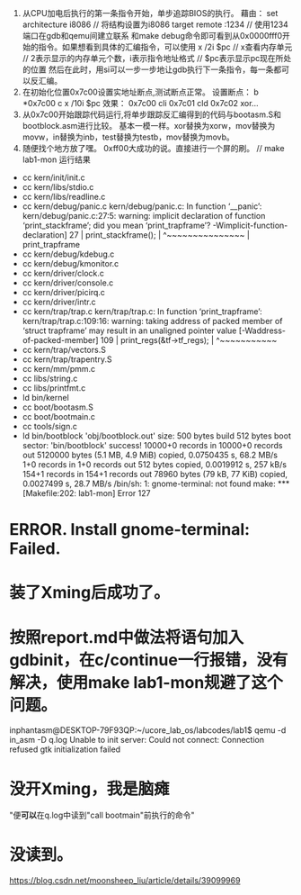 1. 从CPU加电后执行的第一条指令开始，单步追踪BIOS的执行。
    藉由：
        set architecture i8086          // 将结构设置为i8086
        target remote :1234             // 使用1234端口在gdb和qemu间建立联系
    和make debug命令即可看到从0x0000fff0开始的指令。如果想看到具体的汇编指令，可以使用
        x /2i $pc                       // x查看内存单元
                                        // 2表示显示的内存单元个数，i表示指令地址格式
                                        // $pc表示显示pc现在所处的位置
    然后在此时，用si可以一步一步地让gdb执行下一条指令，每一条都可以反汇编。
2. 在初始化位置0x7c00设置实地址断点,测试断点正常。
    设置断点：
    b *0x7c00
    c
    x /10i $pc
    效果：
    0x7c00      cli
    0x7c01      cld
    0x7c02      xor...
3. 从0x7c00开始跟踪代码运行,将单步跟踪反汇编得到的代码与bootasm.S和 bootblock.asm进行比较。
    基本一模一样。xor替换为xorw，mov替换为movw，in替换为inb，test替换为testb，mov替换为movb。
4. 随便找个地方放了嘿。
    0xff00大成功的说。直接进行一个屏的刷。
// make lab1-mon 运行结果
+ cc kern/init/init.c
+ cc kern/libs/stdio.c
+ cc kern/libs/readline.c
+ cc kern/debug/panic.c
kern/debug/panic.c: In function ‘__panic’:
kern/debug/panic.c:27:5: warning: implicit declaration of function ‘print_stackframe’; did you mean ‘print_trapframe’?  -Wimplicit-function-declaration]
   27 |     print_stackframe();
      |     ^~~~~~~~~~~~~~~~
      |     print_trapframe
+ cc kern/debug/kdebug.c
+ cc kern/debug/kmonitor.c
+ cc kern/driver/clock.c
+ cc kern/driver/console.c
+ cc kern/driver/picirq.c
+ cc kern/driver/intr.c
+ cc kern/trap/trap.c
kern/trap/trap.c: In function ‘print_trapframe’:
kern/trap/trap.c:109:16: warning: taking address of packed member of ‘struct trapframe’ may result in an unaligned pointer value [-Waddress-of-packed-member]
  109 |     print_regs(&tf->tf_regs);
      |                ^~~~~~~~~~~~
+ cc kern/trap/vectors.S
+ cc kern/trap/trapentry.S
+ cc kern/mm/pmm.c
+ cc libs/string.c
+ cc libs/printfmt.c
+ ld bin/kernel
+ cc boot/bootasm.S
+ cc boot/bootmain.c
+ cc tools/sign.c
+ ld bin/bootblock
'obj/bootblock.out' size: 500 bytes
build 512 bytes boot sector: 'bin/bootblock' success!
10000+0 records in
10000+0 records out
5120000 bytes (5.1 MB, 4.9 MiB) copied, 0.0750435 s, 68.2 MB/s
1+0 records in
1+0 records out
512 bytes copied, 0.0019912 s, 257 kB/s
154+1 records in
154+1 records out
78960 bytes (79 kB, 77 KiB) copied, 0.0027499 s, 28.7 MB/s
/bin/sh: 1: gnome-terminal: not found
make: *** [Makefile:202: lab1-mon] Error 127
# ERROR. Install gnome-terminal: Failed.

# 装了Xming后成功了。
# 按照report.md中做法将语句加入gdbinit，在c/continue一行报错，没有解决，使用make lab1-mon规避了这个问题。

inphantasm@DESKTOP-79F93QP:~/ucore_lab_os/labcodes/lab1$ qemu -d in_asm -D q.log
Unable to init server: Could not connect: Connection refused
gtk initialization failed
# 没开Xming，我是脑瘫

"便**可以**在q.log中读到"call bootmain"前执行的命令"
# 没读到。

https://blog.csdn.net/moonsheep_liu/article/details/39099969
